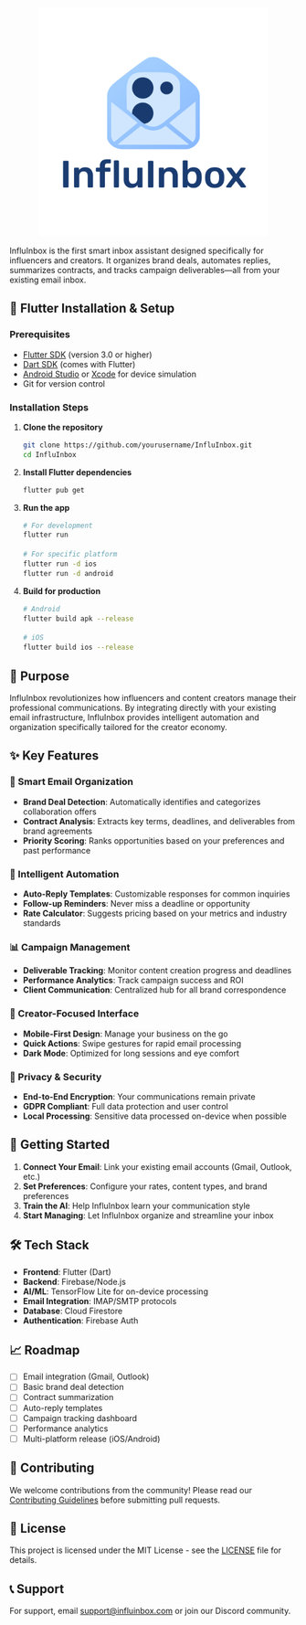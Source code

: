 <div align="center">
  <img src="./assets/images/logo.png" alt="InfluInbox Logo" width="400" />
</div>

InfluInbox is the first smart inbox assistant designed specifically for influencers and creators. It organizes brand deals, automates replies, summarizes contracts, and tracks campaign deliverables—all from your existing email inbox.

## 📱 Flutter Installation & Setup

### Prerequisites

- [Flutter SDK](https://flutter.dev/docs/get-started/install) (version 3.0 or higher)
- [Dart SDK](https://dart.dev/get-dart) (comes with Flutter)
- [Android Studio](https://developer.android.com/studio) or [Xcode](https://developer.apple.com/xcode/) for device simulation
- Git for version control

### Installation Steps

1. **Clone the repository**

   ```bash
   git clone https://github.com/yourusername/InfluInbox.git
   cd InfluInbox
   ```

2. **Install Flutter dependencies**

   ```bash
   flutter pub get
   ```

3. **Run the app**

   ```bash
   # For development
   flutter run

   # For specific platform
   flutter run -d ios
   flutter run -d android
   ```

4. **Build for production**

   ```bash
   # Android
   flutter build apk --release

   # iOS
   flutter build ios --release
   ```

## 🎯 Purpose

InfluInbox revolutionizes how influencers and content creators manage their professional communications. By integrating directly with your existing email infrastructure, InfluInbox provides intelligent automation and organization specifically tailored for the creator economy.

## ✨ Key Features

### 📧 Smart Email Organization

- **Brand Deal Detection**: Automatically identifies and categorizes collaboration offers
- **Contract Analysis**: Extracts key terms, deadlines, and deliverables from brand agreements
- **Priority Scoring**: Ranks opportunities based on your preferences and past performance

### 🤖 Intelligent Automation

- **Auto-Reply Templates**: Customizable responses for common inquiries
- **Follow-up Reminders**: Never miss a deadline or opportunity
- **Rate Calculator**: Suggests pricing based on your metrics and industry standards

### 📊 Campaign Management

- **Deliverable Tracking**: Monitor content creation progress and deadlines
- **Performance Analytics**: Track campaign success and ROI
- **Client Communication**: Centralized hub for all brand correspondence

### 📱 Creator-Focused Interface

- **Mobile-First Design**: Manage your business on the go
- **Quick Actions**: Swipe gestures for rapid email processing
- **Dark Mode**: Optimized for long sessions and eye comfort

### 🔐 Privacy & Security

- **End-to-End Encryption**: Your communications remain private
- **GDPR Compliant**: Full data protection and user control
- **Local Processing**: Sensitive data processed on-device when possible

## 🚀 Getting Started

1. **Connect Your Email**: Link your existing email accounts (Gmail, Outlook, etc.)
2. **Set Preferences**: Configure your rates, content types, and brand preferences
3. **Train the AI**: Help InfluInbox learn your communication style
4. **Start Managing**: Let InfluInbox organize and streamline your inbox

## 🛠 Tech Stack

- **Frontend**: Flutter (Dart)
- **Backend**: Firebase/Node.js
- **AI/ML**: TensorFlow Lite for on-device processing
- **Email Integration**: IMAP/SMTP protocols
- **Database**: Cloud Firestore
- **Authentication**: Firebase Auth

## 📈 Roadmap

- [ ] Email integration (Gmail, Outlook)
- [ ] Basic brand deal detection
- [ ] Contract summarization
- [ ] Auto-reply templates
- [ ] Campaign tracking dashboard
- [ ] Performance analytics
- [ ] Multi-platform release (iOS/Android)

## 🤝 Contributing

We welcome contributions from the community! Please read our [Contributing Guidelines](CONTRIBUTING.md) before submitting pull requests.

## 📄 License

This project is licensed under the MIT License - see the [LICENSE](LICENSE) file for details.

## 📞 Support

For support, email support@influinbox.com or join our Discord community.
